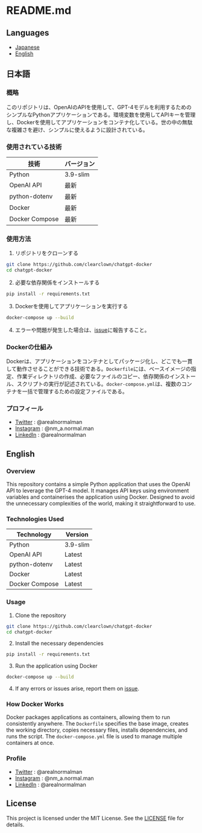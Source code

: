 # README.md

## Languages
- [Japanese](#日本語)
- [English](#english)

## 日本語

### 概略
このリポジトリは、OpenAIのAPIを使用して、GPT-4モデルを利用するためのシンプルなPythonアプリケーションである。環境変数を使用してAPIキーを管理し、Dockerを使用してアプリケーションをコンテナ化している。世の中の無駄な複雑さを避け、シンプルに使えるように設計されている。

### 使用されている技術
| 技術         | バージョン  |
|--------------|--------------|
| Python       | 3.9-slim     |
| OpenAI API   | 最新         |
| python-dotenv| 最新         |
| Docker       | 最新         |
| Docker Compose | 最新       |

### 使用方法
1. リポジトリをクローンする
```bash
git clone https://github.com/clearclown/chatgpt-docker
cd chatgpt-docker
```

2. 必要な依存関係をインストールする
```bash
pip install -r requirements.txt
```

3. Dockerを使用してアプリケーションを実行する
```bash
docker-compose up --build
```


4. エラーや問題が発生した場合は、[issue](https://github.com/clearclown/chatgpt-docker/issues)に報告すること。

### Dockerの仕組み
Dockerは、アプリケーションをコンテナとしてパッケージ化し、どこでも一貫して動作させることができる技術である。`Dockerfile`には、ベースイメージの指定、作業ディレクトリの作成、必要なファイルのコピー、依存関係のインストール、スクリプトの実行が記述されている。`docker-compose.yml`は、複数のコンテナを一括で管理するための設定ファイルである。

### プロフィール
- [Twitter](https://www.x.com/arealnormalman) : @arealnormalman
- [Instagram](https://www.instagram.com/nm_a.normal.man/) : @nm_a.normal.man
- [LinkedIn](https://www.linkedin.com/in/arealnormalman/) : @arealnormalman

## English

### Overview
This repository contains a simple Python application that uses the OpenAI API to leverage the GPT-4 model. It manages API keys using environment variables and containerises the application using Docker. Designed to avoid the unnecessary complexities of the world, making it straightforward to use.

### Technologies Used
| Technology    | Version      |
|---------------|--------------|
| Python        | 3.9-slim     |
| OpenAI API    | Latest       |
| python-dotenv | Latest       |
| Docker        | Latest       |
| Docker Compose| Latest       |

### Usage
1. Clone the repository
```bash
git clone https://github.com/clearclown/chatgpt-docker
cd chatgpt-docker
```


2. Install the necessary dependencies
```bash
pip install -r requirements.txt
```

3. Run the application using Docker
```bash
docker-compose up --build
```

4. If any errors or issues arise, report them on [issue](https://github.com/clearclown/chatgpt-docker/issues).

### How Docker Works
Docker packages applications as containers, allowing them to run consistently anywhere. The `Dockerfile` specifies the base image, creates the working directory, copies necessary files, installs dependencies, and runs the script. The `docker-compose.yml` file is used to manage multiple containers at once.

### Profile
- [Twitter](https://www.x.com/arealnormalman) : @arealnormalman
- [Instagram](https://www.instagram.com/nm_a.normal.man/) : @nm_a.normal.man
- [LinkedIn](https://www.linkedin.com/in/arealnormalman/) : @arealnormalman

## License
This project is licensed under the MIT License. See the [LICENSE](LICENSE) file for details.